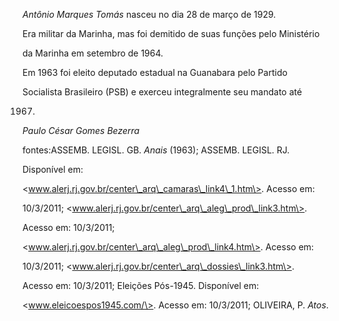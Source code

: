 

*Antônio Marques Tomás* nasceu no dia 28 de março de 1929.



Era militar da Marinha, mas foi demitido de suas funções pelo Ministério

da Marinha em setembro de 1964.



Em 1963 foi eleito deputado estadual na Guanabara pelo Partido

Socialista Brasileiro (PSB) e exerceu integralmente seu mandato até

1967.



*Paulo César Gomes Bezerra*



fontes:ASSEMB. LEGISL. GB. *Anais* (1963); ASSEMB. LEGISL. RJ.

Disponível em:

\<www.alerj.rj.gov.br/center\_arq\_camaras\_link4\_1.htm\>. Acesso em:

10/3/2011; \<www.alerj.rj.gov.br/center\_arq\_aleg\_prod\_link3.htm\>.

Acesso em: 10/3/2011;

\<www.alerj.rj.gov.br/center\_arq\_aleg\_prod\_link4.htm\>. Acesso em:

10/3/2011; \<www.alerj.rj.gov.br/center\_arq\_dossies\_link3.htm\>.

Acesso em: 10/3/2011; Eleições Pós-1945. Disponível em:

\<www.eleicoespos1945.com/\>. Acesso em: 10/3/2011; OLIVEIRA, P. *Atos*.

